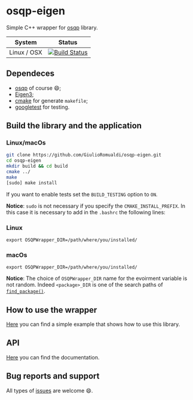 # osqp-eigen
Simple C++ wrapper for [osqp](http://osqp.readthedocs.io/en/latest/index.html) library. 

| System        | Status        |
| ------------- |:-------------:|
|Linux / OSX      | [![Build Status](https://travis-ci.org/GiulioRomualdi/osqp-eigen.svg?branch=master)](https://travis-ci.org/GiulioRomualdi/osqp-eigen)  | 


## Dependeces
- [osqp](http://osqp.readthedocs.io/en/latest/index.html) of course :smile:;
- [Eigen3](http://eigen.tuxfamily.org/index.php?title=Main_Page);
- [cmake](https://cmake.org/) for generate `makefile`;
- [googletest](https://github.com/google/googletest) for testing.  

## Build the library and the application
### Linux/macOs
```sh
git clone https://github.com/GiulioRomualdi/osqp-eigen.git
cd osqp-eigen
mkdir build && cd build
cmake ../
make
[sudo] make install
```
If you want to enable tests set the `BUILD_TESTING` option to `ON`.

**Notice**: ``sudo`` is not necessary if you specify the ``CMAKE_INSTALL_PREFIX``. In this case it is necessary to add in the ``.bashrc`` the following lines:

### Linux
```
export OSQPWrapper_DIR=/path/where/you/installed/
```

### macOs
```
export OSQPWrapper_DIR=/path/where/you/installed/
```

**Notice**:  The choice of `OSQPWrapper_DIR` name for the evoirment variable is not random. Indeed `<package>_DIR` is one of the search paths of [`find_package()`](https://cmake.org/cmake/help/v3.0/command/find_package.html).

## How to use the wrapper
[Here](./example/) you can find a simple example that shows how to use this library.  

## API
[Here](https://giulioromualdi.github.io/osqp-eigen/) you can find the documentation.

## Bug reports and support
All types of [issues](https://github.com/GiulioRomualdi/osqp-eigen/issues/new) are welcome :smile:. 
